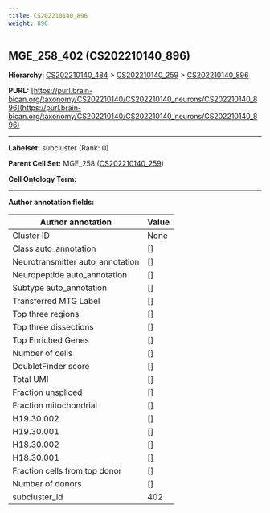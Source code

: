 ```yaml
---
title: CS202210140_896
weight: 896
---
```

## MGE_258_402 (CS202210140_896)
<b>Hierarchy: </b>
[CS202210140_484](../CS202210140_484) >
[CS202210140_259](../CS202210140_259) >
[CS202210140_896](../CS202210140_896)

**PURL:** [https://purl.brain-bican.org/taxonomy/CS202210140/CS202210140_neurons/CS202210140_896](https://purl.brain-bican.org/taxonomy/CS202210140/CS202210140_neurons/CS202210140_896)

---


**Labelset:** subcluster (Rank: 0)

**Parent Cell Set:** MGE_258 ([CS202210140_259](../CS202210140_259))



**Cell Ontology Term:** 

[MARKER GENES.]: #


---

[TRANSFERRED ANNOTATIONS.]: #


[AUTHOR ANNOTATION FIELDS.]: #


**Author annotation fields:**

| Author annotation | Value |
|-------------------|-------|
|Cluster ID|None|
|Class auto_annotation|[]|
|Neurotransmitter auto_annotation|[]|
|Neuropeptide auto_annotation|[]|
|Subtype auto_annotation|[]|
|Transferred MTG Label|[]|
|Top three regions|[]|
|Top three dissections|[]|
|Top Enriched Genes|[]|
|Number of cells|[]|
|DoubletFinder score|[]|
|Total UMI|[]|
|Fraction unspliced|[]|
|Fraction mitochondrial|[]|
|H19.30.002|[]|
|H19.30.001|[]|
|H18.30.002|[]|
|H18.30.001|[]|
|Fraction cells from top donor|[]|
|Number of donors|[]|
|subcluster_id|402|
